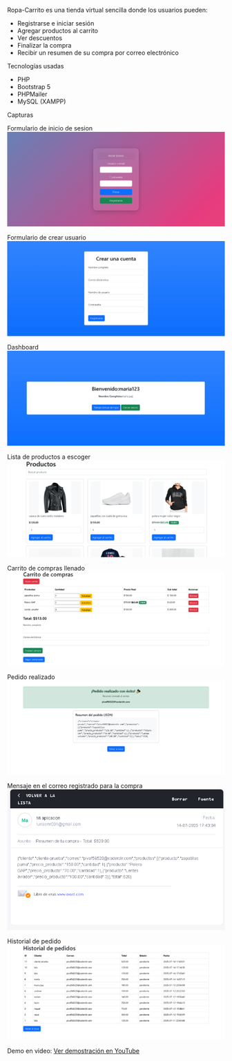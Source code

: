 Ropa-Carrito es una tienda virtual sencilla donde los usuarios pueden:
- Registrarse e iniciar sesión
- Agregar productos al carrito
- Ver descuentos
- Finalizar la compra
- Recibir un resumen de su compra por correo electrónico



Tecnologías usadas
- PHP
- Bootstrap 5
- PHPMailer
- MySQL (XAMPP)


 Capturas

Formulario de inicio de sesion
![Login](capturas/iniciarsesion%20(1).png)

Formulario de crear usuario
![crear-usuario](capturas/crearcuenta.png)

Dashboard
![paginaprinciál](capturas/dashboard.png)

Lista de productos a escoger
![listadeproductos](capturas/productoslista.png)

Carrito de compras llenado
![Carrito](capturas/carritolleno%20(1).png)

Pedido realizado
![Pedido](capturas/mensajeconf.png)

Mensaje en el correo registrado para la compra
![correorecibido](capturas/correotemporal.png)

Historial de pedido
![historial](capturas/historialpedido.png)


Demo en video:
[Ver demostración en YouTube](https://youtu.be/A7sOaTKctjI)


